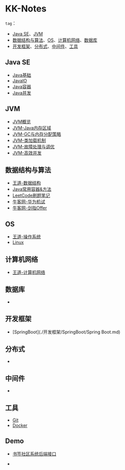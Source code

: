 # KK-Notes

`tag`：

- [Java SE](#Java-SE)、[JVM](#JVM)
- [数据结构与算法](#数据结构与算法)、[OS](#OS)、[计算机网络](#计算机网络)、[数据库](#数据库)
- [开发框架](#开发框架)、[分布式](#分布式)、[中间件](#中间件)、[工具](#工具)



## Java SE

- [Java基础](./Java/Java基础.md)
- [JavaIO](./Java/JavaIO.md)
- [Java容器](./Java/Java容器.md)
- [Java并发](./Java/Java并发.md)



## JVM

- [JVM概览](./Java/JVM.md)
- [JVM-Java内存区域](./Java/JVM-Java内存区域.md)
- [JVM-GC与内存分配策略](./Java/JVM-GC与内存分配策略.md)
- [JVM-类加载机制](./Java/JVM-类加载机制.md)
- [JVM-故障处理与调优](./Java/JVM-故障处理与调优.md)
- [JVM-高效并发](./Java/JVM-高效并发.md)



## 数据结构与算法

- [王道-数据结构](./数据结构与算法/王道-数据结构.md)
- [Java常用容器&方法](./数据结构与算法/Java常用容器&方法.md)
- [LeetCode刷题笔记](./数据结构与算法/LeetCode刷题笔记.md)
- [牛客网-华为机试](./数据结构与算法/牛客网-华为机试.md)
- [牛客网-剑指Offer](./数据结构与算法/牛客网-剑指Offer.md)



## OS

- [王道-操作系统](./OS/王道-操作系统.md)
- [Linux](./OS/Linux.md)



## 计算机网络

- [王道-计算机网络](./计算机网络/王道-计算机网络.md)



## 数据库

- 



## 开发框架

- [SpringBoot](./开发框架/SpringBoot/Spring Boot.md)



## 分布式

- 



## 中间件

- 



## 工具

- [Git](./Git/Git.md)
-  [Docker](./Docker/Docker.md)



## Demo

- [书签社区系统后端接口](https://github.com/KK23345/bookmark)

- 
